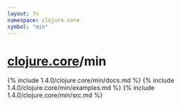 ```yaml
---
layout: fn
namespace: clojure.core
symbol: "min"
---
```


# [clojure.core](../)/min

{% include 1.4.0/clojure.core/min/docs.md %}
{% include 1.4.0/clojure.core/min/examples.md %}
{% include 1.4.0/clojure.core/min/src.md %}

